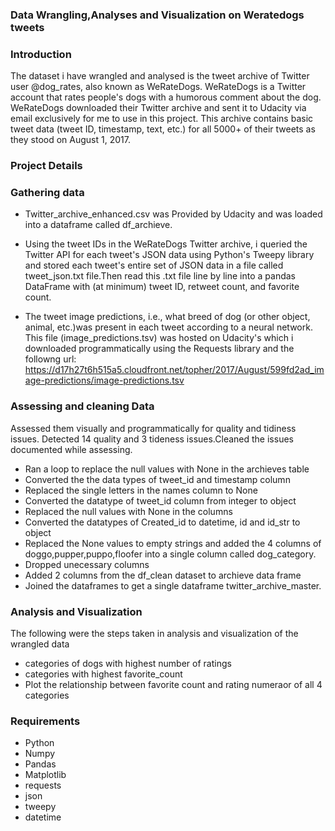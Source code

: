 ### Data Wrangling,Analyses and Visualization on Weratedogs tweets

### Introduction
The dataset i have wrangled and analysed is the tweet archive of Twitter user @dog_rates, also known as WeRateDogs. WeRateDogs is a Twitter account that rates people's dogs with a humorous comment about the dog. WeRateDogs downloaded their Twitter archive and sent it to Udacity via email exclusively for me to use in this project. This archive contains basic tweet data (tweet ID, timestamp, text, etc.) for all 5000+ of their tweets as they stood on August 1, 2017. 

### Project Details

### Gathering data
* Twitter_archive_enhanced.csv was Provided by Udacity and was loaded into a dataframe called df_archieve.
* Using the tweet IDs in the WeRateDogs Twitter archive, i queried the Twitter API for each tweet's JSON data using Python's Tweepy library and stored each tweet's entire set of JSON data in a file called tweet_json.txt file.Then read this .txt file line by line into a pandas DataFrame with (at minimum) tweet ID, retweet count, and favorite count. 

* The tweet image predictions, i.e., what breed of dog (or other object, animal, etc.)was present in each tweet according to a neural network. This file (image_predictions.tsv) was hosted on Udacity's which i downloaded programmatically using the Requests library and the followng url: https://d17h27t6h515a5.cloudfront.net/topher/2017/August/599fd2ad_image-predictions/image-predictions.tsv

### Assessing and cleaning Data
Assessed them visually and programmatically for quality and tidiness issues. Detected 14 quality and 3 tideness issues.Cleaned the issues documented while assessing.
* Ran a loop to replace the null values with None in the archieves table 
* Converted the the data types of tweet_id and timestamp column 
* Replaced the single letters in the names column to None 
* Converted the datatype of tweet_id column from integer to object 
* Replaced the null values with None in the columns 
* Converted the datatypes of  Created_id to datetime, id and id_str to object 
* Replaced the None values to empty strings and added the 4 columns of doggo,pupper,puppo,floofer into a single column called dog_category.
* Dropped unecessary columns
* Added 2 columns from the df_clean dataset to archieve data frame
* Joined the dataframes to get a single dataframe twitter_archive_master.

### Analysis and Visualization
The following were the steps taken in analysis and visualization of the wrangled data
* categories of dogs with highest number of ratings
* categories with highest favorite_count
* Plot the relationship between favorite count and rating numeraor of all 4 categories

### Requirements
* Python
* Numpy
* Pandas
* Matplotlib
* requests
* json
* tweepy
* datetime

